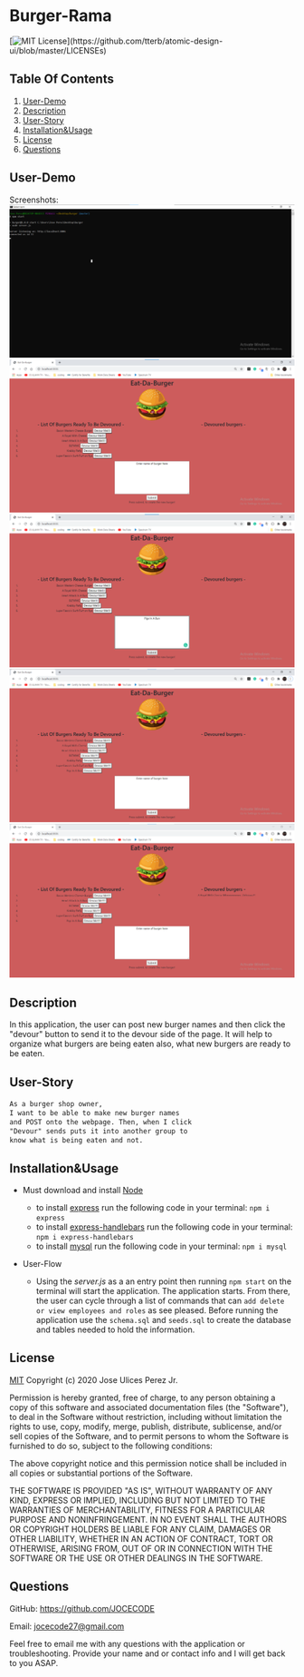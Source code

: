 # Burger-Rama

[![MIT License](https://img.shields.io/apm/l/atomic-design-ui.svg?)](https://github.com/tterb/atomic-design-ui/blob/master/LICENSEs)

## Table Of Contents

1. [User-Demo](#User-Demo)
1. [Description](#Description)
1. [User-Story](#User-Story)
1. [Installation&Usage](#Installation&Usage)
1. [License](#License)
1. [Questions](#Questions)

## User-Demo

Screenshots:
![screenshots](<./screenshots/Screenshots(1).png> "Screenshot Of User Demo")
![screenshots](<./screenshots/Screenshots(2).png> "Screenshot Of User Demo")
![screenshots](<./screenshots/Screenshots(3).png> "Screenshot Of User Demo")
![screenshots](<./screenshots/Screenshots(4).png> "Screenshot Of User Demo")
![screenshots](<./screenshots/Screenshots(5).png> "Screenshot Of User Demo")

## Description

In this application, the user can post new burger names and then click the "devour" button to send it to the devour side of the page. It will help
to organize what burgers are being eaten also, what new burgers are
ready to be eaten.

## User-Story

```
As a burger shop owner,
I want to be able to make new burger names
and POST onto the webpage. Then, when I click
"Devour" sends puts it into another group to
know what is being eaten and not.
```

## Installation&Usage

- Must download and install [Node](https://nodejs.org/en/download/)

  - to install [express](https://www.npmjs.com/package/express) run the following code in your terminal:
    `npm i express`
  - to install [express-handlebars](https://www.npmjs.com/package/express-handlebars) run the following code in your terminal:
    `npm i express-handlebars`
  - to install [mysql](https://www.npmjs.com/package/mysql) run the following code in your terminal:
    `npm i mysql`

- User-Flow
  - Using the _server.js_ as a an entry point then running `npm start` on the terminal will start the application. The application starts. From there, the user can cycle through a list of commands that can `add delete or view employees and roles` as see pleased. Before running the application use the `schema.sql` and `seeds.sql` to create the database and tables needed to hold the information.

## License

[MIT](https://choosealicense.com/licenses/mit/) Copyright (c) 2020 Jose Ulices Perez Jr.

Permission is hereby granted, free of charge, to any person obtaining a copy
of this software and associated documentation files (the "Software"), to deal
in the Software without restriction, including without limitation the rights
to use, copy, modify, merge, publish, distribute, sublicense, and/or sell
copies of the Software, and to permit persons to whom the Software is
furnished to do so, subject to the following conditions:

The above copyright notice and this permission notice shall be included in all
copies or substantial portions of the Software.

THE SOFTWARE IS PROVIDED "AS IS", WITHOUT WARRANTY OF ANY KIND, EXPRESS OR
IMPLIED, INCLUDING BUT NOT LIMITED TO THE WARRANTIES OF MERCHANTABILITY,
FITNESS FOR A PARTICULAR PURPOSE AND NONINFRINGEMENT. IN NO EVENT SHALL THE
AUTHORS OR COPYRIGHT HOLDERS BE LIABLE FOR ANY CLAIM, DAMAGES OR OTHER
LIABILITY, WHETHER IN AN ACTION OF CONTRACT, TORT OR OTHERWISE, ARISING FROM,
OUT OF OR IN CONNECTION WITH THE SOFTWARE OR THE USE OR OTHER DEALINGS IN THE
SOFTWARE.

## Questions

GitHub: https://github.com/JOCECODE

Email: jocecode27@gmail.com

Feel free to email me with any questions with the application or troubleshooting. Provide your name and or contact info and I will get back to you ASAP.
